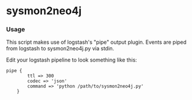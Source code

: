 # sysmon2neo4j

### Usage ###
This script makes use of logstash's "pipe" output plugin.  Events are piped from logstash to sysmon2neo4j.py via stdin.

Edit your logstash pipeline to look something like this:

```
pipe {
		ttl => 300
		codec => 'json'
		command => 'python /path/to/sysmon2neo4j.py'
	}
```
